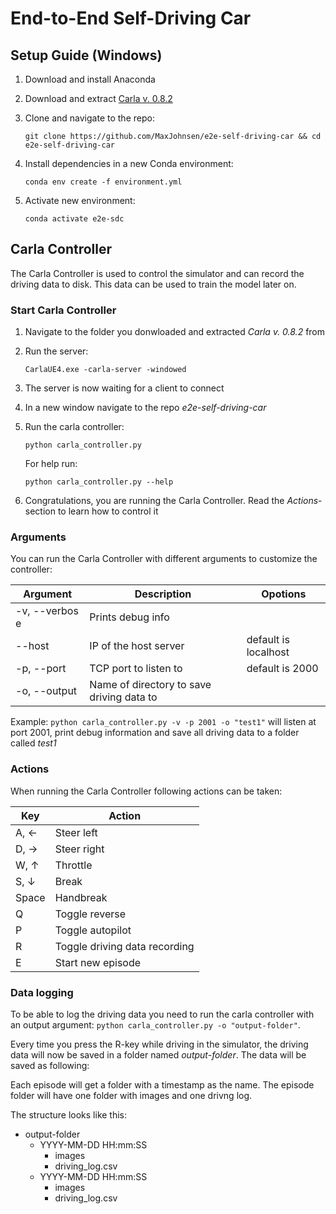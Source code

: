 # End-to-End Self-Driving Car

## Setup Guide (Windows)

1. Download and install Anaconda
2. Download and extract [Carla v. 0.8.2](https://github.com/carla-simulator/carla/releases/tag/0.8.2)
3. Clone and navigate to the repo:

    ```
    git clone https://github.com/MaxJohnsen/e2e-self-driving-car && cd e2e-self-driving-car
    ```

4. Install dependencies in a new Conda environment:

    ```
    conda env create -f environment.yml
    ```

5. Activate new environment:

    ```
    conda activate e2e-sdc
    ```
 
 ## Carla Controller 
 The Carla Controller is used to control the simulator and can record the driving data to disk. This data can be used to train the model later on.

### Start Carla Controller 

1. Navigate to the folder you donwloaded and extracted _Carla v. 0.8.2_ from
2. Run the server:
    ```
    CarlaUE4.exe -carla-server -windowed
    ```
3. The server is now waiting for a client to connect 
4. In a new window navigate to the repo _e2e-self-driving-car_
5. Run the carla controller: 
    ```
    python carla_controller.py
    ```

    For help run: 
    ```
    python carla_controller.py --help
    ```  
6. Congratulations, you are running the Carla Controller. Read the _Actions_-section to learn how to control it  

### Arguments 

You can run the Carla Controller with different arguments to customize the controller: 

Argument | Description | Opotions 
--- | --- | ---
-v, --verbos e| Prints debug info | 
--host | IP of the host server | default is localhost
-p, --port | TCP port to listen to | default is 2000
-o, --output | Name of directory to save driving data to

Example: `python carla_controller.py -v -p 2001 -o "test1"` will listen at port 2001, print debug information and save all driving data to a folder called _test1_

 ### Actions  

 When running the Carla Controller following actions can be taken: 

Key | Action
--- | ---
 A, ← | Steer left 
 D, → | Steer right 
 W, ↑ | Throttle 
 S, ↓ | Break
 Space | Handbreak
 Q | Toggle reverse 
 P | Toggle autopilot
 R | Toggle driving data recording
 E | Start new episode 

### Data logging 

To be able to log the driving data you need to run the carla controller with an output argument: `python carla_controller.py -o "output-folder"`. 

Every time you press the R-key while driving in the simulator, the driving data will now be saved in a folder named _output-folder_. The data will be saved as following: 

Each episode will get a folder with a timestamp as the name. The episode folder will have one folder with images and one drivng log. 

The structure looks like this: 

- output-folder 
    - YYYY-MM-DD HH:mm:SS
        - images 
        - driving_log.csv
    - YYYY-MM-DD HH:mm:SS
        - images 
        - driving_log.csv
